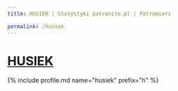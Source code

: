 ```yaml
---
title: HUSIEK | Statystyki patronite.pl | Patromierz

permalink: /husiek
---
```


# [HUSIEK](https://patronite.pl/husiek)

{% include profile.md name="husiek" prefix="h" %}

